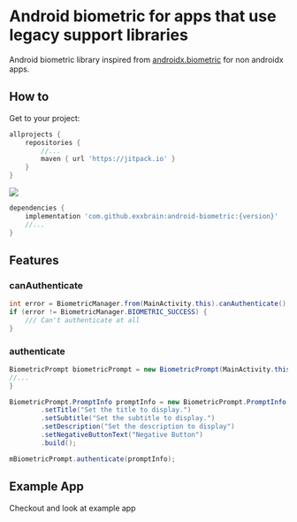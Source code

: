 # Android biometric for apps that use legacy support libraries
Android biometric library inspired from [androidx.biometric](https://developer.android.com/reference/androidx/biometric/package-summary) for non androidx apps.

## How to
Get to your project:
```groovy
allprojects {
    repositories {
        //...
        maven { url 'https://jitpack.io' }
    }
}
```

[![](https://jitpack.io/v/exxbrain/android-biometric.svg)](https://jitpack.io/#exxbrain/android-biometric)
```groovy
dependencies {
    implementation 'com.github.exxbrain:android-biometric:{version}'
    //...
}
```

## Features 

### canAuthenticate
```java
int error = BiometricManager.from(MainActivity.this).canAuthenticate();
if (error != BiometricManager.BIOMETRIC_SUCCESS) {
    /// Can't authenticate at all
}
```

### authenticate
```java
BiometricPrompt biometricPrompt = new BiometricPrompt(MainActivity.this, executor, new BiometricPrompt.AuthenticationCallback() {
//...
}

BiometricPrompt.PromptInfo promptInfo = new BiometricPrompt.PromptInfo.Builder()
        .setTitle("Set the title to display.")
        .setSubtitle("Set the subtitle to display.")
        .setDescription("Set the description to display")
        .setNegativeButtonText("Negative Button")
        .build();

mBiometricPrompt.authenticate(promptInfo);
```

## Example App
Checkout and look at example app
